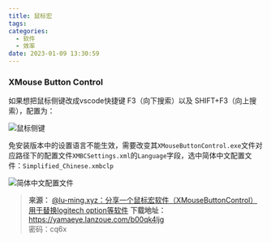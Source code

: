 ```yaml
---
title: 鼠标宏
tags:
categories:
  - 软件
  - 效率
date: 2023-01-09 13:30:59
---
```


### XMouse Button Control

如果想把鼠标侧键改成vscode快捷键 F3（向下搜索）以及 SHIFT+F3（向上搜索），配置为：<!--more-->

![鼠标侧键](https://yamaeye.pages.dev/newspaper/public/img/pc/鼠标侧键.png)

免安装版本中的设置语言不能生效，需要改变其`XMouseButtonControl.exe`文件对应路径下的配置文件`XMBCSettings.xml`的`Language`字段，选中简体中文配置文件：`Simplified_Chinese.xmbclp`

![简体中文配置文件](https://yamaeye.pages.dev/newspaper/public/img/pc/简体中文配置文件.png)

>**来源：**
>[@lu-ming.xyz：](https://blog.csdn.net/lum250 "lu-ming.xyz")[分享一个鼠标宏软件（XMouseButtonControl）用于替换logitech option等软件](https://blog.csdn.net/lum250/article/details/123140983)
>**下载地址：** https://yamaeye.lanzoue.com/b00qk4ljg  
>密码：cq6x